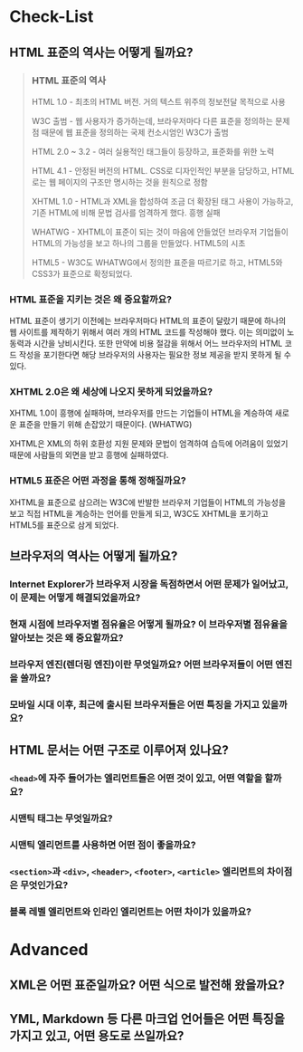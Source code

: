 # Check-List

## HTML 표준의 역사는 어떻게 될까요?

> ### HTML 표준의 역사
>
> HTML 1.0 - 최초의 HTML 버전. 거의 텍스트 위주의 정보전달 목적으로 사용
>
> W3C 출범 - 웹 사용자가 증가하는데, 브라우저마다 다른 표준을 정의하는 문제점 때문에 웹 표준을 정의하는 국제 컨소시엄인 W3C가 출범
>
> HTML 2.0 ~ 3.2 - 여러 실용적인 태그들이 등장하고, 표준화를 위한 노력
>
> HTML 4.1 - 안정된 버전의 HTML. CSS로 디자인적인 부분을 담당하고, HTML로는 웹 페이지의 구조만 명시하는 것을 원칙으로 정함
>
> XHTML 1.0 - HTML과 XML을 합성하여 조금 더 확장된 태그 사용이 가능하고, 기존 HTML에 비해 문법 검사를 엄격하게 했다. 흥행 실패
>
> WHATWG - XHTML이 표준이 되는 것이 마음에 안들었던 브라우저 기업들이 HTML의 가능성을 보고 하나의 그룹을 만들었다. HTML5의 시초
>
> HTML5 - W3C도 WHATWG에서 정의한 표준을 따르기로 하고, HTML5와 CSS3가 표준으로 확정되었다.

### HTML 표준을 지키는 것은 왜 중요할까요?

HTML 표준이 생기기 이전에는 브라우저마다 HTML의 표준이 달랐기 때문에 하나의 웹 사이트를 제작하기 위해서 여러 개의 HTML 코드를 작성해야 했다. 이는 의미없이 노동력과 시간을 낭비시킨다. 또한 만약에 비용 절감을 위해서 어느 브라우저의 HTML 코드 작성을 포기한다면 해당 브라우저의 사용자는 필요한 정보 제공을 받지 못하게 될 수 있다.

### XHTML 2.0은 왜 세상에 나오지 못하게 되었을까요?

XHTML 1.0이 흥행에 실패하며, 브라우저를 만드는 기업들이 HTML을 계승하여 새로운 표준을 만들기 위해 손잡았기 때문이다. (WHATWG)

XHTML은 XML의 하위 호환성 지원 문제와 문법이 엄격하여 습득에 어려움이 있었기 때문에  사람들의 외면을 받고 흥행에 실패하였다.

### HTML5 표준은 어떤 과정을 통해 정해질까요?

XHTML을 표준으로 삼으려는 W3C에 반발한 브라우저 기업들이 HTML의 가능성을 보고 직접 HTML을 계승하는 언어를 만들게 되고, W3C도 XHTML을 포기하고 HTML5를 표준으로 삼게 되었다.

## 브라우저의 역사는 어떻게 될까요?

### Internet Explorer가 브라우저 시장을 독점하면서 어떤 문제가 일어났고, 이 문제는 어떻게 해결되었을까요?

### 현재 시점에 브라우저별 점유율은 어떻게 될까요? 이 브라우저별 점유율을 알아보는 것은 왜 중요할까요?

### 브라우저 엔진(렌더링 엔진)이란 무엇일까요? 어떤 브라우저들이 어떤 엔진을 쓸까요?

### 모바일 시대 이후, 최근에 출시된 브라우저들은 어떤 특징을 가지고 있을까요?

## HTML 문서는 어떤 구조로 이루어져 있나요?

### `<head>`에 자주 들어가는 엘리먼트들은 어떤 것이 있고, 어떤 역할을 할까요?

### 시맨틱 태그는 무엇일까요?

### 시맨틱 엘리먼트를 사용하면 어떤 점이 좋을까요?

### `<section>`과 `<div>`, `<header>`, `<footer>`, `<article>` 엘리먼트의 차이점은 무엇인가요?

### 블록 레벨 엘리먼트와 인라인 엘리먼트는 어떤 차이가 있을까요?

# Advanced

## XML은 어떤 표준일까요? 어떤 식으로 발전해 왔을까요?

## YML, Markdown 등 다른 마크업 언어들은 어떤 특징을 가지고 있고, 어떤 용도로 쓰일까요?